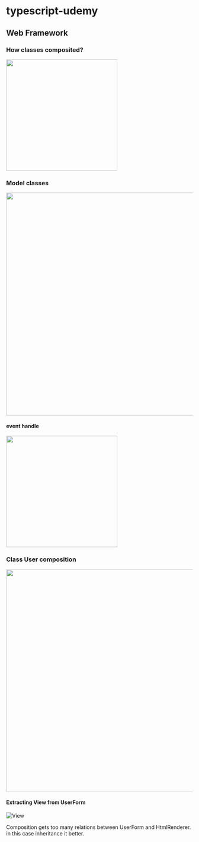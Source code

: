# typescript-udemy

## Web Framework

### How classes composited?

<img width='300px' src="https://user-images.githubusercontent.com/44011462/104537903-2e61ad80-565e-11eb-8588-d9d550eeae38.png"/>

### Model classes

<img width='600px' src="https://user-images.githubusercontent.com/44011462/104537777-f5293d80-565d-11eb-9195-5bfef0d62826.png"/>

#### event handle
<img width='300px' src="https://user-images.githubusercontent.com/44011462/104539574-2ce5b480-5661-11eb-8082-85ce8f11a9a7.png"/>

### Class User composition
<img width='600px' src='https://user-images.githubusercontent.com/44011462/104551106-940f6300-5679-11eb-9894-d1d3e7d8d7f5.png'>

#### Extracting View from UserForm
![View](https://user-images.githubusercontent.com/44011462/104883446-1bc1de00-59a8-11eb-8999-fb6520656c4d.png)

Composition gets too many relations between UserForm and HtmlRenderer. in this case inheritance it better.